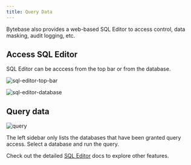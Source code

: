 ```yaml
---
title: Query Data
---
```


Bytebase also provides a web-based SQL Editor to access control, data masking, audit logging, etc.

## Access SQL Editor

SQL Editor can be acccess from the top bar or from the database.

![sql-editor-top-bar](/content/docs/get-started/step-by-step/query-data/access-sql-editor-top.webp)

![sql-editor-database](/content/docs/get-started/step-by-step/query-data/access-sql-editor-database.webp)

## Query data

![query](/content/docs/get-started/step-by-step/query-data/query.webp)

The left sidebar only lists the databases that have been granted query access. Select a database
and run the query.

Check out the detailed [SQL Editor](/docs/sql-editor/overview) docs to explore other features.

